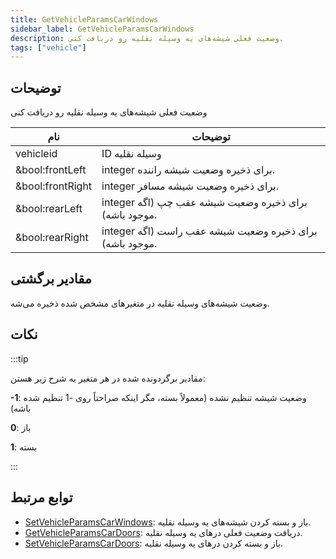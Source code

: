 ```yaml
---
title: GetVehicleParamsCarWindows
sidebar_label: GetVehicleParamsCarWindows
description: وضعیت فعلی شیشه‌های یه وسیله نقلیه رو دریافت کنی.
tags: ["vehicle"]
---
```


<VersionWarn version='SA-MP 0.3.7' />

## توضیحات

وضعیت فعلی شیشه‌های یه وسیله نقلیه رو دریافت کنی

| نام             | توضیحات                                                               |
| ---------------- | ------------------------------------------------------------------------- |
| vehicleid        | ID وسیله نقلیه                                                     |
| &bool:frontLeft  | integer برای ذخیره وضعیت شیشه راننده.                   |
| &bool:frontRight | integer برای ذخیره وضعیت شیشه مسافر.                |
| &bool:rearLeft   | integer برای ذخیره وضعیت شیشه عقب چپ (اگه موجود باشه).  |
| &bool:rearRight  | integer برای ذخیره وضعیت شیشه عقب راست (اگه موجود باشه). |

## مقادیر برگشتی

وضعیت شیشه‌های وسیله نقلیه در متغیرهای مشخص شده ذخیره می‌شه.

## نکات

:::tip

مقادیر برگردونده شده در هر متغیر به شرح زیر هستن:

**-1**: وضعیت شیشه تنظیم نشده (معمولاً بسته، مگر اینکه صراحتاً روی -1 تنظیم شده باشه)

**0**: باز

**1**: بسته

:::

## توابع مرتبط

- [SetVehicleParamsCarWindows](SetVehicleParamsCarWindows): باز و بسته کردن شیشه‌های یه وسیله نقلیه.
- [GetVehicleParamsCarDoors](GetVehicleParamsCarDoors): دریافت وضعیت فعلی درهای یه وسیله نقلیه.
- [SetVehicleParamsCarDoors](SetVehicleParamsCarDoors): باز و بسته کردن درهای یه وسیله نقلیه.